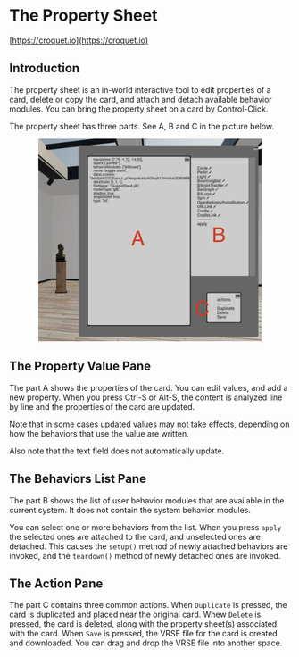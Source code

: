 # The Property Sheet

[https://croquet.io](https://croquet.io)

## Introduction
The property sheet is an in-world interactive tool to edit properties of a card, delete or copy the card, and attach and detach available behavior modules. You can bring the property sheet on a card by Control-Click.

The property sheet has three parts. See A, B and C in the picture below.

<p align="center">
<img src="./assets/labeled-propertySheet.png" width="400"/>
</p>

## The Property Value Pane

The part A shows the properties of the card. You can edit values, and add a new property. When you press Ctrl-S or Alt-S, the content is analyzed line by line and the properties of the card are updated.

Note that in some cases updated values may not take effects, depending on how the behaviors that use the value are written.

Also note that the text field does not automatically update.

## The Behaviors List Pane
The part B shows the list of user behavior modules that are available in the current system. It does not contain the system behavior modules.

You can select one or more behaviors from the list. When you press `apply` the selected ones are attached to the card, and unselected ones are detached. This causes the `setup()` method of newly attached behaviors are invoked, and the `teardown()` method of newly detached ones are invoked.

## The Action Pane
The part C contains three common actions. When `Duplicate` is pressed, the card is duplicated and placed near the original card.  Whew `Delete` is pressed, the card is deleted, along with the property sheet(s) associated with the card. When `Save` is pressed, the VRSE file for the card is created and downloaded. You can drag and drop the VRSE file into another space.

